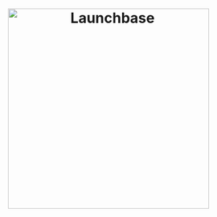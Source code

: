 <h1 align="center">
    <img alt="Launchbase" src="launchbase/assets/logolaunchbase.png" width="400px" />
</h1>
